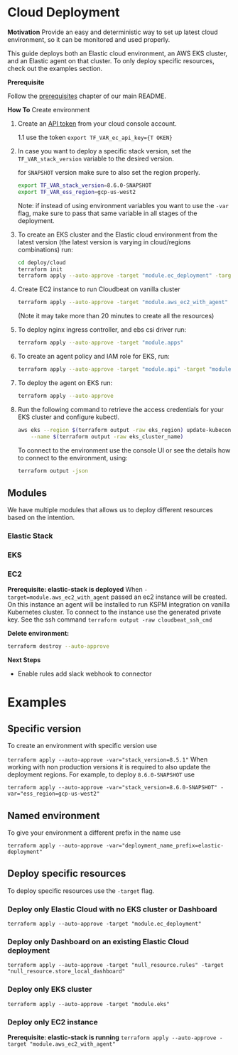# Cloud Deployment

**Motivation**
Provide an easy and deterministic way to set up latest cloud environment, so it can be monitored and used properly.

This guide deploys both an Elastic cloud environment, an AWS EKS cluster, and an Elastic agent on that cluster. To only deploy specific resources, check out the examples section.

**Prerequisite**

Follow the [prerequisites](/README.md#prerequisites) chapter of our main README.

**How To**
Create environment

1. Create an [API token](https://cloud.elastic.co/deployment-features/keys) from your cloud console account.

   1.1 use the token `export TF_VAR_ec_api_key={T OKEN}`

2. In case you want to deploy a specific stack version, set the `TF_VAR_stack_version` variable to the desired version.

   for `SNAPSHOT` version make sure to also set the region properly.

   ```bash
   export TF_VAR_stack_version=8.6.0-SNAPSHOT
   export TF_VAR_ess_region=gcp-us-west2
   ```

   Note: if instead of using environment variables you want to use the `-var` flag, make sure to pass that same variable in all stages of the deployment.

3. To create an EKS cluster and the Elastic cloud environment from the latest version (the latest version is varying in cloud/regions combinations) run:
   ```bash
   cd deploy/cloud
   terraform init
   terraform apply --auto-approve -target "module.ec_deployment" -target "null_resource.rules" -target "null_resource.store_local_dashboard" -target "module.eks"
   ```
4. Create EC2 instance to run Cloudbeat on vanilla cluster
   ```bash
   terraform apply --auto-approve -target "module.aws_ec2_with_agent"
   ```
   (Note it may take more than 20 minutes to create all the resources)
5. To deploy nginx ingress controller, and ebs csi driver run:
   ```bash
   terraform apply --auto-approve -target "module.apps"
   ```
6. To create an agent policy and IAM role for EKS, run:
   ```bash
   terraform apply --auto-approve -target "module.api" -target "module.iam_eks_role"
   ```
7. To deploy the agent on EKS run:
   ```bash
   terraform apply --auto-approve
   ```
8. Run the following command to retrieve the access credentials for your EKS cluster and configure kubectl.
   ```bash
   aws eks --region $(terraform output -raw eks_region) update-kubeconfig \
       --name $(terraform output -raw eks_cluster_name)
   ```
   To connect to the environment use the console UI or see the details how to connect to the environment, using:
   ```bash
   terraform output -json
   ```

## Modules

We have multiple modules that allows us to deploy different resources based on the intention.

### Elastic Stack

### EKS

### EC2

**Prerequisite: elastic-stack is deployed**
When `-target=module.aws_ec2_with_agent` passed an ec2 instance will be created.
On this instance an agent will be installed to run KSPM integration on vanilla Kubernetes cluster.
To connect to the instance use the generated private key.
See the ssh command `terraform output -raw cloudbeat_ssh_cmd`

**Delete environment:**

```bash
terraform destroy --auto-approve
```

**Next Steps**

- Enable rules add slack webhook to connector

# Examples

## Specific version

To create an environment with specific version use

`terraform apply --auto-approve -var="stack_version=8.5.1"`
When working with non production versions it is required to also update the deployment regions.
For example, to deploy `8.6.0-SNAPSHOT` use

`terraform apply --auto-approve -var="stack_version=8.6.0-SNAPSHOT" -var="ess_region=gcp-us-west2"`

## Named environment

To give your environment a different prefix in the name use

`terraform apply --auto-approve -var="deployment_name_prefix=elastic-deployment"`

## Deploy specific resources

To deploy specific resources use the `-target` flag.

### Deploy only Elastic Cloud with no EKS cluster or Dashboard

`terraform apply --auto-approve -target "module.ec_deployment"`

### Deploy only Dashboard on an existing Elastic Cloud deployment

`terraform apply --auto-approve -target "null_resource.rules" -target "null_resource.store_local_dashboard"`

### Deploy only EKS cluster

`terraform apply --auto-approve -target "module.eks"`

### Deploy only EC2 instance

**Prerequisite: elastic-stack is running**
`terraform apply --auto-approve -target "module.aws_ec2_with_agent"`
